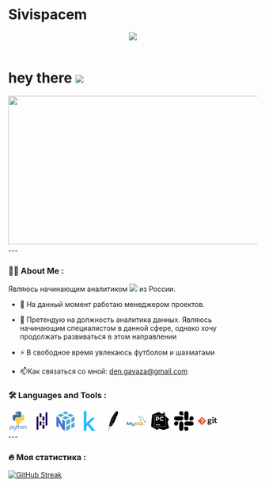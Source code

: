 # Sivispacem
<div id="header" align="center">
  <img src="https://media.giphy.com/media/h2C7d1qUIhoWyyV2JX/giphy.gif" width="100"/>
</div >
<img src="https://komarev.com/ghpvc/?username=Sivicpacem&style=flat-square&color=blue" alt="" />
<h1>
  hey there
  <img src="https://media.giphy.com/media/hvRJCLFzcasrR4ia7z/giphy.gif" width="30px"/>
</h1>
<div align="center">
  <img src="https://media.giphy.com/media/X38nID9sioLzHQnkj6/giphy.gif" width="600" height="300"/>
</div>
---

### :man_technologist: About Me :
Являюсь начинающим аналитиком <img src="https://media.giphy.com/media/3og0IzNeJNja69pbAk/giphy.gif" width="30"> из России.
- :telescope: На данный момент работаю менеджером проектов. 

- :seedling: Претендую на должность аналитика данных. Являюсь начинающим специалистом в данной сфере, однако хочу продолжать развиваться в этом направлении

- :zap: В свободное время увлекаюсь футболом и шахматами

- :mailbox:Как связаться со мной: den.gavaza@gmail.com
### :hammer_and_wrench: Languages and Tools :
<div>
  <img src="https://raw.githubusercontent.com/devicons/devicon/1119b9f84c0290e0f0b38982099a2bd027a48bf1/icons/python/python-original-wordmark.svg" title="Python" alt="Python" width="40" height="40"/>&nbsp;
  <img src="https://raw.githubusercontent.com/devicons/devicon/1119b9f84c0290e0f0b38982099a2bd027a48bf1/icons/pandas/pandas-original.svg" title="Pandas" alt="Pandas" width="40" height="40"/>&nbsp;
  <img src="https://raw.githubusercontent.com/devicons/devicon/1119b9f84c0290e0f0b38982099a2bd027a48bf1/icons/numpy/numpy-original.svg" title="NumPy" alt="NumPy" width="40" height="40"/>&nbsp;
  <img src="https://raw.githubusercontent.com/devicons/devicon/1119b9f84c0290e0f0b38982099a2bd027a48bf1/icons/kaggle/kaggle-original.svg" title="Kaggle" alt="Kaggle" width="40" height="40"/>&nbsp;
  <img src="https://raw.githubusercontent.com/devicons/devicon/1119b9f84c0290e0f0b38982099a2bd027a48bf1/icons/apache/apache-plain.svg" title="Apache"  alt="Apache" width="40" height="40"/>&nbsp;
  <img src="https://github.com/devicons/devicon/blob/master/icons/mysql/mysql-original-wordmark.svg" title="MySQL"  alt="MySQL" width="40" height="40"/>&nbsp;
  <img src="https://raw.githubusercontent.com/devicons/devicon/1119b9f84c0290e0f0b38982099a2bd027a48bf1/icons/pycharm/pycharm-plain.svg" title="PyCharm" alt="PyCharm" width="40" height="40"/>&nbsp;
  <img src="https://raw.githubusercontent.com/devicons/devicon/1119b9f84c0290e0f0b38982099a2bd027a48bf1/icons/slack/slack-plain.svg" title="slack" alt="slack" width="40" height="40"/>&nbsp;
  <img src="https://github.com/devicons/devicon/blob/master/icons/git/git-original-wordmark.svg" title="Git" **alt="Git" width="40" height="40"/>
</div>
---

### :fire: Моя статистика :
[![GitHub Streak](http://github-readme-streak-stats.herokuapp.com?user=Sivicpacem&theme=dark&background=000000)](https://git.io/streak-stats)
